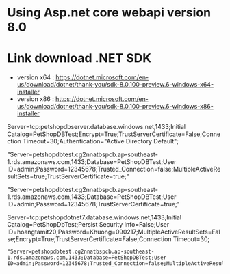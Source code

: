 # Using Asp.net core webapi version 8.0
# Link download .NET SDK
- version x64 : https://dotnet.microsoft.com/en-us/download/dotnet/thank-you/sdk-8.0.100-preview.6-windows-x64-installer
- version x86 : https://dotnet.microsoft.com/en-us/download/dotnet/thank-you/sdk-8.0.100-preview.6-windows-x86-installer


Server=tcp:petshopdbserver.database.windows.net,1433;Initial Catalog=PetShopDBTest;Encrypt=True;TrustServerCertificate=False;Connection Timeout=30;Authentication="Active Directory Default";

"Server=petshopdbtest.cg2nnatbspcb.ap-southeast-1.rds.amazonaws.com,1433;Database=PetShopDBTest;User ID=admin;Password=12345678;Trusted_Connection=false;MultipleActiveResultSets=true;TrustServerCertificate=true;"

"Server=petshopdbtest.cg2nnatbspcb.ap-southeast-1.rds.amazonaws.com,1433;Database=PetShopDBTest;User ID=admin;Password=12345678;TrustServerCertificate=true;"


Server=tcp:petshopdotnet7.database.windows.net,1433;Initial Catalog=PetShopDbTest;Persist Security Info=False;User ID=hoangtamit20;Password=Khuong=090217;MultipleActiveResultSets=False;Encrypt=True;TrustServerCertificate=False;Connection Timeout=30;


    "Server=petshopdbtest.cg2nnatbspcb.ap-southeast-1.rds.amazonaws.com,1433;Database=PetShopDBTest;User ID=admin;Password=12345678;Trusted_Connection=false;MultipleActiveResultSets=true;TrustServerCertificate=true;"
